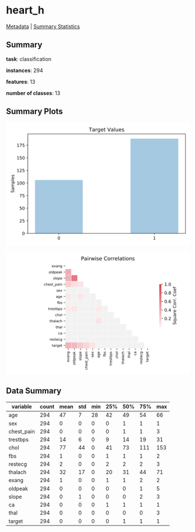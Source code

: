 # heart_h

[Metadata](metadata.yaml) | [Summary Statistics](summary_stats.csv)

## Summary

**task**: classification

**instances**: 294

**features**: 13

**number of classes**: 13

## Summary Plots

![Labels](label.svg)

![Corr](corr.svg)

## Data Summary

|	variable	|	count	|	mean	|	std	|	min	|	25%	|	50%	|	75%	|	max|
| --- | --- | --- | --- | --- | --- | --- | --- | --- |
|	age	|	294	|	47	|	7	|	28	|	42	|	49	|	54	|	66
|	sex	|	294	|	0	|	0	|	0	|	0	|	1	|	1	|	1
|	chest_pain	|	294	|	0	|	0	|	0	|	0	|	1	|	1	|	3
|	trestbps	|	294	|	14	|	6	|	0	|	9	|	14	|	19	|	31
|	chol	|	294	|	77	|	44	|	0	|	41	|	73	|	111	|	153
|	fbs	|	294	|	1	|	0	|	0	|	1	|	1	|	1	|	2
|	restecg	|	294	|	2	|	0	|	0	|	2	|	2	|	2	|	3
|	thalach	|	294	|	32	|	17	|	0	|	20	|	31	|	44	|	71
|	exang	|	294	|	1	|	0	|	0	|	1	|	1	|	2	|	2
|	oldpeak	|	294	|	0	|	0	|	0	|	0	|	0	|	1	|	5
|	slope	|	294	|	0	|	1	|	0	|	0	|	0	|	2	|	3
|	ca	|	294	|	0	|	0	|	0	|	1	|	1	|	1	|	1
|	thal	|	294	|	0	|	0	|	0	|	0	|	0	|	0	|	3
|	target	|	294	|	0	|	0	|	0	|	0	|	1	|	1	|	1
